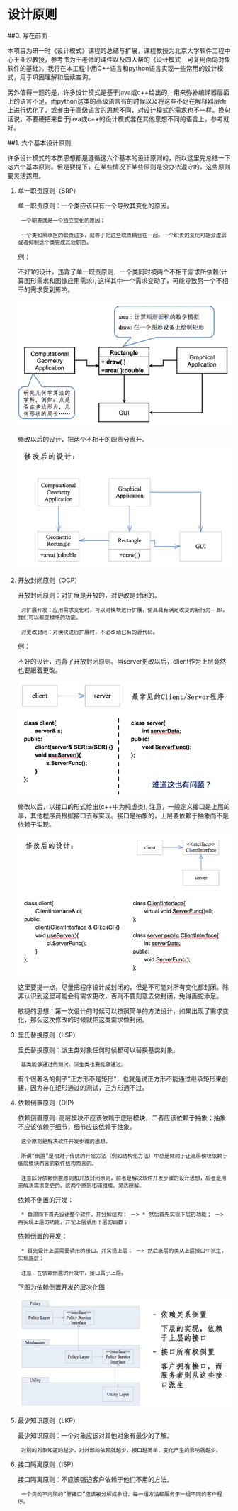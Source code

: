 设计原则
===

##0. 写在前面

本项目为研一时《设计模式》课程的总结与扩展，课程教授为北京大学软件工程中心王亚沙教授，参考书为王老师的课件以及四人帮的《设计模式－可复用面向对象软件的基础》。我将在本工程中用C++语言和python语言实现一些常用的设计模式，用于巩固理解和后续查询。

另外值得一题的是，许多设计模式是基于java或c++给出的，用来弥补编译器层面上的语言不足。而python这类的高级语言有的时候以及将这些不足在解释器层面上进行优化了，或者由于高级语言的思想不同，对设计模式的需求也不一样。换句话说，不要硬把来自于java或c++的设计模式套在其他思想不同的语言上，参考就好。

##1. 六个基本设计原则

许多设计模式的本质思想都是遵循这六个基本的设计原则的，所以这里先总结一下这六个基本原则。但是要提下，在某些情况下某些原则是没办法遵守的，这些原则要灵活运用。

1. 单一职责原则（SRP）

    单一职责原则：一个类应该只有一个导致其变化的原因。

        一个职责就是一个独立变化的原因；

        一个类如果承担的职责过多，就等于把这些职责耦合在一起。一个职责的变化可能会虚弱或者抑制这个类完成其他职责。

    例：

    不好1的设计，违背了单一职责原则，一个类同时被两个不相干需求所依赖(计算图形需求和图像应用需求), 这样其中一个需求变动了，可能导致另一个不相干的需求受到影响。
    
    ![p1](./pictures/p1.png)

    修改以后的设计，把两个不相干的职责分离开。

    ![p2](./pictures/p2.png)

2. 开放封闭原则（OCP）

    开放封闭原则：对扩展是开放的，对更改是封闭的。

        对扩展开发：应用需求变化时，可以对模块进行扩展，使其具有满足改变的新行为——即，我们可以改变模块的功能。

        对更改封闭：对模块进行扩展时，不必改动已有的源代码。

    例：

    不好的设计，违背了开放封闭原则。当server更改以后，client作为上层竟然也要跟着更改。

    ![p3](./pictures/p3.png)
    
    修改以后，以接口的形式给出(c++中为纯虚类), 注意，一般定义接口是上层的事，其他程序员根据接口去写实现。接口是抽象的，上层要依赖于抽象而不是依赖于实现。

    ![p4](./pictures/p4.png)

    这里要提一点，尽量把程序设计成封闭的，但是不可能对所有变化都封闭。除非认识到这里可能会有需求更改，否则不要刻意去做封闭，免得画蛇添足。

    敏捷的思想：第一次设计的时候可以按照简单的方法设计，如果出现了需求变化，那么这次修改的时候就把这类需求做封闭。

3. 里氏替换原则（LSP）

    里氏替换原则：派生类对象任何时候都可以替换基类对象。

        基类能够通过的测试，派生类也要能够通过。

    有个很著名的例子“正方形不是矩形”，也就是说正方形不能通过继承矩形来创建，因为存在矩形通过的测试，正方形通不过。

4. 依赖倒置原则（DIP）

    依赖倒置原则: 高层模块不应该依赖于底层模块，二者应该依赖于抽象；抽象不应该依赖于细节，细节应该依赖于抽象。

        这个原则是解决软件开发步骤的思想。

        所谓“倒置”是相对于传统的开发方法（例如结构化方法）中总是倾向于让高层模块依赖于低层模块而言的软件结构而言的。

        注意区分依赖倒置原则和开放封闭原则，前者是解决软件开发步骤的设计思想，后者是用来解决需求变更的。这两个原则相辅相成。灵活理解。

    依赖不倒置的开发：

        * 自顶向下首先设计整个软件，并分解结构； －> * 然后首先实现下层的功能； －> 再实现上层的功能，并使上层调用下层的函数；

    依赖倒置的开发：

        * 首先设计上层需要调用的接口，并实现上层； －> 然后底层的类从上层接口中派生，实现底层；

        注意，在依赖倒置的开发中，接口属于上层。
    
    下图为依赖倒置开发的层次化图

    ![p5](./pictures/p5.png)

5. 最少知识原则（LKP）

    最少知识原则：一个对象应该对其他对象有最少的了解。

        对别的对象知道的越少，对外部的依赖就越少，接口越简单，变化产生的影响就越少。

6. 接口隔离原则（ISP）

    接口隔离原则：不应该强迫客户依赖于他们不用的方法。

        一个类的不内聚的“胖接口”应该被分解成多组，每一组方法都服务于一组不同的客户程序。



